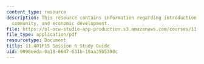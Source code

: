 ```yaml
---
content_type: resource
description: This resource contains information regarding introduction to housing,
  community, and economic development.
file: https://ol-ocw-studio-app-production.s3.amazonaws.com/courses/11-401-introduction-to-housing-community-and-economic-development-fall-2015/9098eeda6a188647631b18aa39b5390c_MIT11_401F15_Session6.pdf
file_type: application/pdf
resourcetype: Document
title: 11.401F15 Session 6 Study Guide
uid: 9098eeda-6a18-8647-631b-18aa39b5390c
---
```

